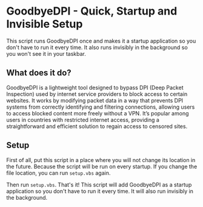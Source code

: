 # GoodbyeDPI - Quick, Startup and Invisible Setup

This script runs GoodbyeDPI once and makes it a startup application so you don't have to run it every time. It also runs invisibly in the background so you won't see it in your taskbar.

## What does it do?

GoodbyeDPI is a lightweight tool designed to bypass DPI (Deep Packet Inspection) used by internet service providers to block access to certain websites. It works by modifying packet data in a way that prevents DPI systems from correctly identifying and filtering connections, allowing users to access blocked content more freely without a VPN. It’s popular among users in countries with restricted internet access, providing a straightforward and efficient solution to regain access to censored sites.

## Setup

First of all, put this script in a place where you will not change its location in the future. Because the script will be run on every startup. If you change the file location, you can run `setup.vbs` again.

Then run `setup.vbs`. That's it! This script will add GoodbyeDPI as a startup application so you don't have to run it every time. It will also run invisibly in the background.